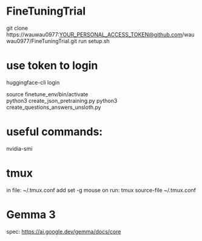 # FineTuningTrial

git clone https://wauwau0977:YOUR_PERSONAL_ACCESS_TOKEN@github.com/wauwau0977/FineTuningTrial.git
run setup.sh

# use token to login
huggingface-cli login

source finetune_env/bin/activate  
python3 create_json_pretraining.py 
python3 create_questions_answers_unsloth.py

# useful commands:
nvidia-smi


# tmux
in file: ~/.tmux.conf add
set -g mouse on
run: tmux source-file ~/.tmux.conf

# Gemma 3
spec: https://ai.google.dev/gemma/docs/core